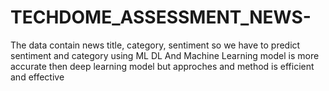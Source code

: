 # TECHDOME_ASSESSMENT_NEWS-
The data contain news title, category, sentiment so we have to predict sentiment and category using ML DL
And Machine Learning model is more accurate then deep learning model but approches and method is efficient and effective

